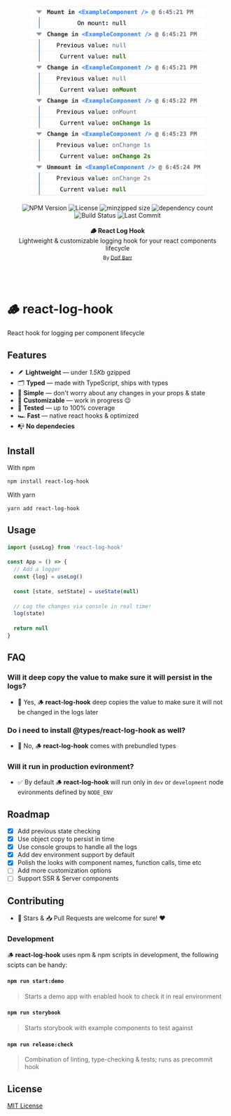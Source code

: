 <div align="center">
  <div align="center">
  <img src="./react-log-hook-screenshot.png" alt="React Log Hook Screenshot" width=400 />
  <br>
  <br>
  </div>
  <img src="https://badgen.net/npm/v/react-log-hook" alt="NPM Version" />
   <img src="https://badgen.net/npm/license/react-log-hook" alt="License" />
  <img src="https://badgen.net/bundlephobia/minzip/react-log-hook" alt="minzipped size"/>
  <img src="https://badgen.net/bundlephobia/dependency-count/react-log-hook" alt="dependency count"/>
  <img src="https://github.com/dolfbarr/react-log-hook/actions/workflows/main.yml/badge.svg" alt="Build Status" />
  <img src="https://badgen.net/github/last-commit/dolfbarr/react-log-hook/main" alt="Last Commit" />
  <br>
  <br>
  <div align="center"><strong>🪵 React Log Hook</strong></div>
  <div align="center"> Lightweight & customizable logging hook for your react components lifecycle</div>

  <div align="center">
  <sub>By <a href="https://twitter.com/dolfbarr">Dolf Barr</a></sub>
  </div>
  <br>
  <br>
  <br>
</div>

# 🪵 react-log-hook
React hook for logging per component lifecycle

## Features
- 🪶 **Lightweight** — under *1.5Kb* gzipped
- 🗂️ **Typed** — made with TypeScript, ships with types
- 🥰 **Simple** — don't worry about any changes in your props & state
- 🔧 **Customizable** — work in progress 😉
- 🔬 **Tested** — up to 100% coverage
- 🏎️ **Fast** — native react hooks & optimized
- 📭 **No dependecies**



## Install

With npm

```sh
npm install react-log-hook
```

With yarn

```sh
yarn add react-log-hook
```

## Usage

```javascript
import {useLog} from 'react-log-hook'

const App = () => {
  // Add a logger
  const {log} = useLog()

  const [state, setState] = useState(null)

  // Log the changes via console in real time!
  log(state)

  return null
}
```

## FAQ

### Will it deep copy the value to make sure it will persist in the logs?

- 🎉 Yes, 🪵 **react-log-hook** deep copies the value to make sure it will not be changed in the logs later

### Do i need to install @types/react-log-hook as well?

- 💪 No, 🪵 **react-log-hook** comes with prebundled types

### Will it run in production evironment?

- ✅ By default 🪵 **react-log-hook** will run only in `dev` or `development` node evironments defined by `NODE_ENV`

## Roadmap

- [x] Add previous state checking
- [x] Use object copy to persist in time
- [x] Use console groups to handle all the logs
- [x] Add dev environment support by default
- [x] Polish the looks with component names, function calls, time etc
- [ ] Add more customization options
- [ ] Support SSR & Server components

## Contributing

- 🌟 Stars & 📥 Pull Requests are welcome for sure! ❤️

### Development

🪵 **react-log-hook** uses npm & npm scripts in development, the following scipts can be handy:

#### `npm run start:demo`
> Starts a demo app with enabled hook to check it in real environment

#### `npm run storybook`
> Starts storybook with example components to test against

#### `npm run release:check`
> Combination of linting, type-checking & tests; runs as precommit hook

## License

[MIT License](LICENSE)